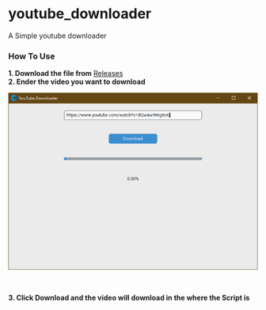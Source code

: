 # youtube_downloader
A Simple youtube downloader
### How To Use
__1. Download the file from__ [Releases](https://github.com/Playgmes11/youtube_downloader/releases/)
<br>
__2. Ender the video you want to download__
<p align="center"><img width="800" src="https://github.com/Playgmes11/youtube_downloader/blob/main/images/Screenshot%202024-06-05%20162500.png?raw=true"></p>

<br>

__3. Click Download and the video will download in the where the Script is__

